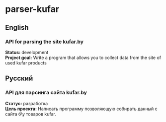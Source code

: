 # parser-kufar
## English
### API for parsing the site kufar.by
**Status:** development<br>
**Project goal:** Write a program that allows you to collect data from the site of used kufar products
## Русский
### API для парсинга сайта kufar.by
**Статус:** разработка<br>
**Цель проекта:** Написать программу позволяющую собирать данный с сайта б\у товаров kufar.
